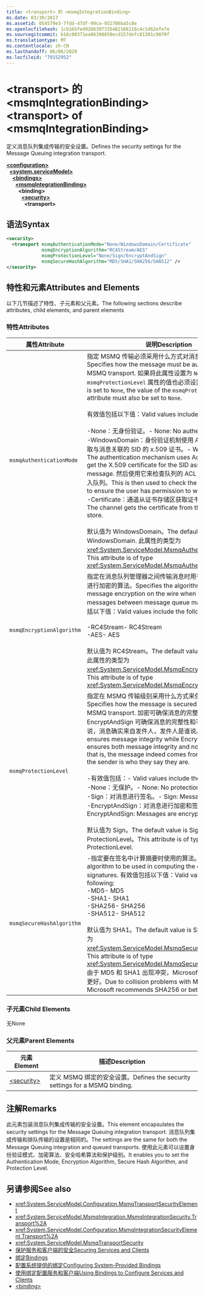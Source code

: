 ```yaml
---
title: <transport> 的 <msmqIntegrationBinding>
ms.date: 03/30/2017
ms.assetid: 054579e3-7fdd-47df-99ca-952706ba5c8e
ms.openlocfilehash: 1cb165fed9266307335482166116c4c1d62efe7e
ms.sourcegitcommit: b16c00371ea06398859ecd157defc81301c9070f
ms.translationtype: MT
ms.contentlocale: zh-CN
ms.lasthandoff: 06/06/2020
ms.locfileid: "79152952"
---
```

# <a name="transport-of-msmqintegrationbinding"></a><span data-ttu-id="a42bc-102">\<transport> 的 \<msmqIntegrationBinding></span><span class="sxs-lookup"><span data-stu-id="a42bc-102">\<transport> of \<msmqIntegrationBinding></span></span>
<span data-ttu-id="a42bc-103">定义消息队列集成传输的安全设置。</span><span class="sxs-lookup"><span data-stu-id="a42bc-103">Defines the security settings for the Message Queuing integration transport.</span></span>  
  
[**\<configuration>**](../configuration-element.md)\
&nbsp;&nbsp;[**\<system.serviceModel>**](system-servicemodel.md)\
&nbsp;&nbsp;&nbsp;&nbsp;[**\<bindings>**](bindings.md)\
&nbsp;&nbsp;&nbsp;&nbsp;&nbsp;&nbsp;[**\<msmqIntegrationBinding>**](msmqintegrationbinding.md)\
&nbsp;&nbsp;&nbsp;&nbsp;&nbsp;&nbsp;&nbsp;&nbsp;**\<binding>**\
&nbsp;&nbsp;&nbsp;&nbsp;&nbsp;&nbsp;&nbsp;&nbsp;&nbsp;&nbsp;[**\<security>**](security-of-msmqintegrationbinding.md)\
&nbsp;&nbsp;&nbsp;&nbsp;&nbsp;&nbsp;&nbsp;&nbsp;&nbsp;&nbsp;&nbsp;&nbsp;**\<transport>**  
  
## <a name="syntax"></a><span data-ttu-id="a42bc-104">语法</span><span class="sxs-lookup"><span data-stu-id="a42bc-104">Syntax</span></span>  
  
```xml  
<security>
  <transport msmqAuthenticationMode="None/WindowsDomain/Certificate"
             msmqEncryptionAlgorithm="RC4Stream/AES"
             msmqProtectionLevel="None/Sign/EncryptAndSign"
             msmqSecureHashAlgorithm="MD5/SHA1/SHA256/SHA512" />
</security>
```  
  
## <a name="attributes-and-elements"></a><span data-ttu-id="a42bc-105">特性和元素</span><span class="sxs-lookup"><span data-stu-id="a42bc-105">Attributes and Elements</span></span>  
 <span data-ttu-id="a42bc-106">以下几节描述了特性、子元素和父元素。</span><span class="sxs-lookup"><span data-stu-id="a42bc-106">The following sections describe attributes, child elements, and parent elements</span></span>  
  
### <a name="attributes"></a><span data-ttu-id="a42bc-107">特性</span><span class="sxs-lookup"><span data-stu-id="a42bc-107">Attributes</span></span>  
  
|<span data-ttu-id="a42bc-108">属性</span><span class="sxs-lookup"><span data-stu-id="a42bc-108">Attribute</span></span>|<span data-ttu-id="a42bc-109">说明</span><span class="sxs-lookup"><span data-stu-id="a42bc-109">Description</span></span>|  
|---------------|-----------------|  
|`msmqAuthenticationMode`|<span data-ttu-id="a42bc-110">指定 MSMQ 传输必须采用什么方式对消息进行身份验证。</span><span class="sxs-lookup"><span data-stu-id="a42bc-110">Specifies how the message must be authenticated by the MSMQ transport.</span></span> <span data-ttu-id="a42bc-111">如果将此属性设置为 `None`，则 `msmqProtectionLevel` 属性的值也必须设置为 `None`。</span><span class="sxs-lookup"><span data-stu-id="a42bc-111">If this is set to `None`, the value of the `msmqProtectionLevel` attribute must also be set to `None`.</span></span><br /><br /> <span data-ttu-id="a42bc-112">有效值包括以下值：</span><span class="sxs-lookup"><span data-stu-id="a42bc-112">Valid values include the following:</span></span><br /><br /> <span data-ttu-id="a42bc-113">-None：无身份验证。</span><span class="sxs-lookup"><span data-stu-id="a42bc-113">-   None: No authentication.</span></span><br /><span data-ttu-id="a42bc-114">-WindowsDomain：身份验证机制使用 Active Directory 获取与消息关联的 SID 的 x.509 证书。</span><span class="sxs-lookup"><span data-stu-id="a42bc-114">-   WindowsDomain: The authentication mechanism uses Active Directory to get the X.509 certificate for the SID associated with the message.</span></span> <span data-ttu-id="a42bc-115">然后使用它来检查队列的 ACL 以确保用户有权写入队列。</span><span class="sxs-lookup"><span data-stu-id="a42bc-115">This is then used to check the ACL of the queue to ensure the user has permission to write to the queue.</span></span><br /><span data-ttu-id="a42bc-116">-Certificate：通道从证书存储区获取证书。</span><span class="sxs-lookup"><span data-stu-id="a42bc-116">-   Certificate: The channel gets the certificate from the certificate store.</span></span><br /><br /> <span data-ttu-id="a42bc-117">默认值为 WindowsDomain。</span><span class="sxs-lookup"><span data-stu-id="a42bc-117">The default value is WindowsDomain.</span></span> <span data-ttu-id="a42bc-118">此属性的类型为 <xref:System.ServiceModel.MsmqAuthenticationMode>。</span><span class="sxs-lookup"><span data-stu-id="a42bc-118">This attribute is of type <xref:System.ServiceModel.MsmqAuthenticationMode>.</span></span>|  
|`msmqEncryptionAlgorithm`|<span data-ttu-id="a42bc-119">指定在消息队列管理器之间传输消息时用于在网络上对消息进行加密的算法。</span><span class="sxs-lookup"><span data-stu-id="a42bc-119">Specifies the algorithm to be used for message encryption on the wire when transferring messages between message queue managers.</span></span> <span data-ttu-id="a42bc-120">有效值包括以下值：</span><span class="sxs-lookup"><span data-stu-id="a42bc-120">Valid values include the following:</span></span><br /><br /> <span data-ttu-id="a42bc-121">-RC4Stream</span><span class="sxs-lookup"><span data-stu-id="a42bc-121">-   RC4Stream</span></span><br /><span data-ttu-id="a42bc-122">-AES</span><span class="sxs-lookup"><span data-stu-id="a42bc-122">-   AES</span></span><br /><br /> <span data-ttu-id="a42bc-123">默认值为 RC4Stream。</span><span class="sxs-lookup"><span data-stu-id="a42bc-123">The default value is RC4Stream.</span></span> <span data-ttu-id="a42bc-124">此属性的类型为 <xref:System.ServiceModel.MsmqEncryptionAlgorithm>。</span><span class="sxs-lookup"><span data-stu-id="a42bc-124">This attribute is of type <xref:System.ServiceModel.MsmqEncryptionAlgorithm>.</span></span>|  
|`msmqProtectionLevel`|<span data-ttu-id="a42bc-125">指定在 MSMQ 传输级别采用什么方式来保护消息。</span><span class="sxs-lookup"><span data-stu-id="a42bc-125">Specifies how the message is secured at the level of the MSMQ transport.</span></span> <span data-ttu-id="a42bc-126">加密可确保消息的完整性，同时 EncryptAndSign 可确保消息的完整性和不可否认性;也就是说，消息确实来自发件人，发件人是谁说。</span><span class="sxs-lookup"><span data-stu-id="a42bc-126">Encryption ensures message integrity while EncryptAndSign ensures both message integrity and non-repudiation; that is, the message indeed comes from the sender and the sender is who they say they are.</span></span><br /><br /> <span data-ttu-id="a42bc-127">-有效值包括：</span><span class="sxs-lookup"><span data-stu-id="a42bc-127">-   Valid values include the following:</span></span><br /><span data-ttu-id="a42bc-128">-None：无保护。</span><span class="sxs-lookup"><span data-stu-id="a42bc-128">-   None: No protection.</span></span><br /><span data-ttu-id="a42bc-129">-Sign：对消息进行签名。</span><span class="sxs-lookup"><span data-stu-id="a42bc-129">-   Sign: Messages are signed.</span></span><br /><span data-ttu-id="a42bc-130">-EncryptAndSign：对消息进行加密和签名。</span><span class="sxs-lookup"><span data-stu-id="a42bc-130">-   EncryptAndSign: Messages are encrypted and signed.</span></span><br /><br /> <span data-ttu-id="a42bc-131">默认值为 Sign。</span><span class="sxs-lookup"><span data-stu-id="a42bc-131">The default value is Sign.</span></span> <span data-ttu-id="a42bc-132">此属性的类型为 ProtectionLevel。</span><span class="sxs-lookup"><span data-stu-id="a42bc-132">This attribute is of type ProtectionLevel.</span></span>|  
|`msmqSecureHashAlgorithm`|<span data-ttu-id="a42bc-133">-指定要在签名中计算摘要时使用的算法。</span><span class="sxs-lookup"><span data-stu-id="a42bc-133">-   Specifies the algorithm to be used in computing the digest as part of signatures.</span></span> <span data-ttu-id="a42bc-134">有效值包括以下值：</span><span class="sxs-lookup"><span data-stu-id="a42bc-134">Valid values include the following:</span></span><br /><span data-ttu-id="a42bc-135">-MD5</span><span class="sxs-lookup"><span data-stu-id="a42bc-135">-   MD5</span></span><br /><span data-ttu-id="a42bc-136">-SHA1</span><span class="sxs-lookup"><span data-stu-id="a42bc-136">-   SHA1</span></span><br /><span data-ttu-id="a42bc-137">-SHA256</span><span class="sxs-lookup"><span data-stu-id="a42bc-137">-   SHA256</span></span><br /><span data-ttu-id="a42bc-138">-SHA512</span><span class="sxs-lookup"><span data-stu-id="a42bc-138">-   SHA512</span></span><br /><br /> <span data-ttu-id="a42bc-139">默认值为 SHA1。</span><span class="sxs-lookup"><span data-stu-id="a42bc-139">The default value is SHA1.</span></span> <span data-ttu-id="a42bc-140">此属性的类型为 <xref:System.ServiceModel.MsmqSecureHashAlgorithm>。</span><span class="sxs-lookup"><span data-stu-id="a42bc-140">This attribute is of type <xref:System.ServiceModel.MsmqSecureHashAlgorithm>.</span></span><br><span data-ttu-id="a42bc-141">由于 MD5 和 SHA1 出现冲突，Microsoft 建议 SHA256 或更好。</span><span class="sxs-lookup"><span data-stu-id="a42bc-141">Due to collision problems with MD5 and SHA1, Microsoft recommends SHA256 or better.</span></span>|  
  
### <a name="child-elements"></a><span data-ttu-id="a42bc-142">子元素</span><span class="sxs-lookup"><span data-stu-id="a42bc-142">Child Elements</span></span>  
 <span data-ttu-id="a42bc-143">无</span><span class="sxs-lookup"><span data-stu-id="a42bc-143">None</span></span>  
  
### <a name="parent-elements"></a><span data-ttu-id="a42bc-144">父元素</span><span class="sxs-lookup"><span data-stu-id="a42bc-144">Parent Elements</span></span>  
  
|<span data-ttu-id="a42bc-145">元素</span><span class="sxs-lookup"><span data-stu-id="a42bc-145">Element</span></span>|<span data-ttu-id="a42bc-146">描述</span><span class="sxs-lookup"><span data-stu-id="a42bc-146">Description</span></span>|  
|-------------|-----------------|  
|[\<security>](security-of-basichttpbinding.md)|<span data-ttu-id="a42bc-147">定义 MSMQ 绑定的安全设置。</span><span class="sxs-lookup"><span data-stu-id="a42bc-147">Defines the security settings for a MSMQ binding.</span></span>|  
  
## <a name="remarks"></a><span data-ttu-id="a42bc-148">注解</span><span class="sxs-lookup"><span data-stu-id="a42bc-148">Remarks</span></span>  
 <span data-ttu-id="a42bc-149">此元素包装消息队列集成传输的安全设置。</span><span class="sxs-lookup"><span data-stu-id="a42bc-149">This element encapsulates the security settings for the Message Queuing integration transport.</span></span> <span data-ttu-id="a42bc-150">消息队列集成传输和排队传输的设置是相同的。</span><span class="sxs-lookup"><span data-stu-id="a42bc-150">The settings are the same for both the Message Queuing integration and queued transports.</span></span> <span data-ttu-id="a42bc-151">使用此元素可以设置身份验证模式、加密算法、安全哈希算法和保护级别。</span><span class="sxs-lookup"><span data-stu-id="a42bc-151">It enables you to set the Authentication Mode, Encryption Algorithm, Secure Hash Algorithm, and Protection Level.</span></span>  
  
## <a name="see-also"></a><span data-ttu-id="a42bc-152">另请参阅</span><span class="sxs-lookup"><span data-stu-id="a42bc-152">See also</span></span>

- <xref:System.ServiceModel.Configuration.MsmqTransportSecurityElement>
- <xref:System.ServiceModel.MsmqIntegration.MsmqIntegrationSecurity.Transport%2A>
- <xref:System.ServiceModel.Configuration.MsmqIntegrationSecurityElement.Transport%2A>
- <xref:System.ServiceModel.MsmqTransportSecurity>
- [<span data-ttu-id="a42bc-153">保护服务和客户端的安全</span><span class="sxs-lookup"><span data-stu-id="a42bc-153">Securing Services and Clients</span></span>](../../../wcf/feature-details/securing-services-and-clients.md)
- [<span data-ttu-id="a42bc-154">绑定</span><span class="sxs-lookup"><span data-stu-id="a42bc-154">Bindings</span></span>](../../../wcf/bindings.md)
- [<span data-ttu-id="a42bc-155">配置系统提供的绑定</span><span class="sxs-lookup"><span data-stu-id="a42bc-155">Configuring System-Provided Bindings</span></span>](../../../wcf/feature-details/configuring-system-provided-bindings.md)
- [<span data-ttu-id="a42bc-156">使用绑定配置服务和客户端</span><span class="sxs-lookup"><span data-stu-id="a42bc-156">Using Bindings to Configure Services and Clients</span></span>](../../../wcf/using-bindings-to-configure-services-and-clients.md)
- [\<binding>](bindings.md)
